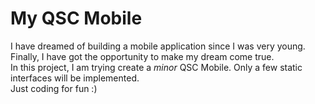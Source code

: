 # My QSC Mobile  

I have dreamed of building a mobile application since I was very young.  
Finally, I have got the opportunity to make my dream come true.  
In this project, I am trying create a *minor* QSC Mobile. Only a few static interfaces will be implemented.  
Just coding for fun :)  